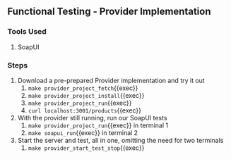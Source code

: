 ## Functional Testing - Provider Implementation

### Tools Used

1. SoapUI

### Steps

1. Download a pre-prepared Provider implementation and try it out
   1. `make provider_project_fetch`{{exec}}
   2. `make provider_project_install`{{exec}}
   3. `make provider_project_run`{{exec}}
   4. `curl localhost:3001/products`{{exec}}
2. With the provider still running, run our SoapUI tests
   1. `make provider_project_run`{{exec}} in terminal 1
   2. `make soapui_run`{{exec}} in terminal 2
3. Start the server and test, all in one, omitting the need for two terminals
   1. `make provider_start_test_stop`{{exec}}
